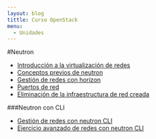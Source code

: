 ```yaml
---
layout: blog
tittle: Curso OpenStack
menu:
  - Unidades
---
```


#Neutron

* [Introducción a la virtualización de redes](intro)
* [Conceptos previos de neutron](conceptos_previos)
* [Gestión de redes con horizon](neutron)
* [Puertos de red](puertos)
* [Eliminación de la infraestructura de red creada](borrar)

###Neutron con CLI

* [Gestión de redes con neutron CLI](neutron_cli)
* [Ejercicio avanzado de redes con neutron CLI](avanzado)